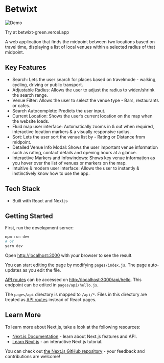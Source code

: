 # Betwixt

![Demo](https://camo.githubusercontent.com/c1d6bde4c15e1ba3b48abf961370124f0695191d9b0b663c18f261f24ecabae4/68747470733a2f2f6d656469612e67697068792e636f6d2f6d656469612f76396b6d54485273334344755a33346665682f67697068792e676966)

Try at betwixt-green.vercel.app

A web application that finds the midpoint between two locations based on travel time, displaying a list of local venues within a selected radius of that midpoint.

## Key Features

- Search: Lets the user search for places based on travelmode - walking, cycling, driving or public transport.
- Adjustable Radius: Allows the user to adjust the radius to widen/shrink the search range.
- Venue Filter: Allows the user to select the venue type - Bars, restaurants or cafes.
- Search Autocomplete: Predicts the user input.
- Current Location: Shows the user’s current location on the map when the website loads.
- Fluid map user interface: Automatically zooms in & out when required, interactive location markers & a visually responsive radius.
- Sort: Lets the user sort the venue list by - Rating or Distance from midpoint.
- Detailed Venue Info Modal: Shows the user important venue information such as rating, contact details and opening hours at a glance.
- Interactive Markers and Infowindows: Shows key venue information as you hover over the list of venues or markers on the map.
- Intuitive & modern user interface: Allows the user to instantly & instinctively know how to use the app.

## Tech Stack

- Built with React and Next.js

## Getting Started

First, run the development server:

```bash
npm run dev
# or
yarn dev
```

Open [http://localhost:3000](http://localhost:3000) with your browser to see the result.

You can start editing the page by modifying `pages/index.js`. The page auto-updates as you edit the file.

[API routes](https://nextjs.org/docs/api-routes/introduction) can be accessed on [http://localhost:3000/api/hello](http://localhost:3000/api/hello). This endpoint can be edited in `pages/api/hello.js`.

The `pages/api` directory is mapped to `/api/*`. Files in this directory are treated as [API routes](https://nextjs.org/docs/api-routes/introduction) instead of React pages.

## Learn More

To learn more about Next.js, take a look at the following resources:

- [Next.js Documentation](https://nextjs.org/docs) - learn about Next.js features and API.
- [Learn Next.js](https://nextjs.org/learn) - an interactive Next.js tutorial.

You can check out [the Next.js GitHub repository](https://github.com/vercel/next.js/) - your feedback and contributions are welcome!
